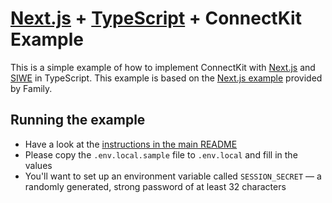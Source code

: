 # [Next.js](https://nextjs.org/) + [TypeScript](https://www.typescriptlang.org/) + ConnectKit Example

This is a simple example of how to implement ConnectKit with [Next.js](https://nextjs.org/) and [SIWE](https://docs.family.co/connectkit/authentication) in TypeScript. This example is based on the [Next.js example](https://docs.family.co/connectkit/auth-with-nextjs) provided by Family.

## Running the example

- Have a look at the [instructions in the main README](https://github.com/family/connectkit/blob/main/README.md#running-examples-locally)
- Please copy the `.env.local.sample` file to `.env.local` and fill in the values
- You'll want to set up an environment variable called `SESSION_SECRET` — a randomly generated, strong password of at least 32 characters
